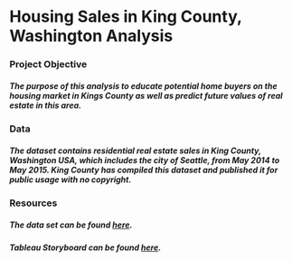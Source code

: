 # Housing Sales in King County, Washington Analysis
### Project Objective
##### The purpose of this analysis to educate potential home buyers on the housing market in Kings County as well as predict future values of real estate in this area.
### Data
##### The dataset contains residential real estate sales in King County, Washington USA, which includes the city of Seattle, from May 2014 to May 2015. King County has compiled this dataset and published it for public usage with no copyright. 
### Resources
##### The data set can be found [here](https://www.kaggle.com/datasets/harlfoxem/housesalesprediction).
##### Tableau Storyboard can be found [here](https://www.kaggle.com/datasets/harlfoxem/housesalesprediction).
